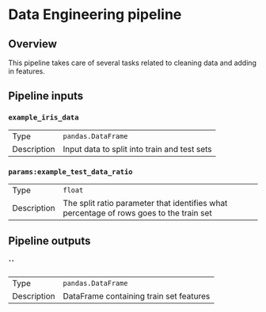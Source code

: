 # Data Engineering pipeline

## Overview

This pipeline takes care of several tasks related to cleaning data and adding in features.

## Pipeline inputs

### `example_iris_data`

|      |                    |
| ---- | ------------------ |
| Type | `pandas.DataFrame` |
| Description | Input data to split into train and test sets |

### `params:example_test_data_ratio`

|      |                    |
| ---- | ------------------ |
| Type | `float` |
| Description | The split ratio parameter that identifies what percentage of rows goes to the train set |

## Pipeline outputs

### ``

|      |                    |
| ---- | ------------------ |
| Type | `pandas.DataFrame` |
| Description | DataFrame containing train set features |


